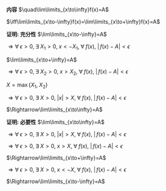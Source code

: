 **内容**
$\quad\lim\limits_{x\to\infty}f(x)=A$

$\iff\lim\limits_{x\to-\infty}f(x)=\lim\limits_{x\to+\infty}f(x)=A$

**证明: 充分性**
$\lim\limits_{x\to-\infty}=A$

$\Rightarrow\forall\;\epsilon>0,\;\exists\;X_1>0,\;x<-X_1,\;\forall\;f(x),\;|\,f(x)-A|<\epsilon$

$\lim\limits_{x\to+\infty}=A$

$\Rightarrow\forall\;\epsilon>0,\;\exists\;X_2>0,\;x>X_2,\;\forall\;f(x),\;|\,f(x)-A|<\epsilon$

$X=\max\{X_1,\;X_2\}$

$\Rightarrow\forall\;\epsilon>0,\;\exists\;X>0,\;|x|>X,\;\forall\;f(x),\;|\,f(x)-A|<\epsilon$

$\Rightarrow\lim\limits_{x\to\infty}=A$

**证明: 必要性**
$\lim\limits_{x\to\infty}=A$

$\Rightarrow\forall\;\epsilon>0,\;\exists\;X>0,\;|x|>X,\;\forall\;f(x),\;|\,f(x)-A|<\epsilon$

$\Rightarrow\forall\;\epsilon>0,\;\exists\;X>0,\;x>X,\;\forall\;f(x),\;|\,f(x)-A|<\epsilon$

$\Rightarrow\lim\limits_{x\to+\infty}=A$

$\Rightarrow\forall\;\epsilon>0,\;\exists\;X>0,\;x<-X,\;\forall\;f(x),\;|\,f(x)-A|<\epsilon$

$\Rightarrow\lim\limits_{x\to-\infty}=A$
